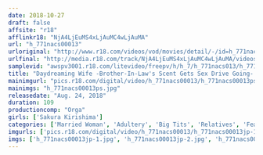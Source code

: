```yaml
---
date: 2018-10-27
draft: false
affsite: "r18"
afflinkr18: "NjA4LjEuMS4xLjAuMC4wLjAuMA"
url: "h_771nacs00013"
urloriginal: "http://www.r18.com/videos/vod/movies/detail/-/id=h_771nacs00013"
urlfinal: "http://media.r18.com/track/NjA4LjEuMS4xLjAuMC4wLjAuMA/videos/vod/movies/detail/-/id=h_771nacs00013"
samplevid: "awspv3001.r18.com/litevideo/freepv/h/h_7/h_771nacs013/h_771nacs013_dmb_w.mp4"
title: "Daydreaming Wife -Brother-In-Law's Scent Gets Sex Drive Going- Sakura Kirishima"
mainimgurl: "pics.r18.com/digital/video/h_771nacs00013/h_771nacs00013ps.jpg"
mainimgs: "h_771nacs00013ps.jpg"
releasedate: "Aug. 24, 2018"
duration: 109
productioncomp: "Orga"
girls: ['Sakura Kirishima']
categories: ['Married Woman', 'Adultery', 'Big Tits', 'Relatives', 'Featured Actress', 'Drama', 'Hi-Def']
imgurls: ['pics.r18.com/digital/video/h_771nacs00013/h_771nacs00013jp-1.jpg', 'pics.r18.com/digital/video/h_771nacs00013/h_771nacs00013jp-2.jpg', 'pics.r18.com/digital/video/h_771nacs00013/h_771nacs00013jp-3.jpg', 'pics.r18.com/digital/video/h_771nacs00013/h_771nacs00013jp-4.jpg', 'pics.r18.com/digital/video/h_771nacs00013/h_771nacs00013jp-5.jpg', 'pics.r18.com/digital/video/h_771nacs00013/h_771nacs00013jp-6.jpg', 'pics.r18.com/digital/video/h_771nacs00013/h_771nacs00013jp-7.jpg', 'pics.r18.com/digital/video/h_771nacs00013/h_771nacs00013jp-8.jpg', 'pics.r18.com/digital/video/h_771nacs00013/h_771nacs00013jp-9.jpg', 'pics.r18.com/digital/video/h_771nacs00013/h_771nacs00013jp-10.jpg', 'pics.r18.com/digital/video/h_771nacs00013/h_771nacs00013jp-11.jpg', 'pics.r18.com/digital/video/h_771nacs00013/h_771nacs00013jp-12.jpg', 'pics.r18.com/digital/video/h_771nacs00013/h_771nacs00013jp-13.jpg', 'pics.r18.com/digital/video/h_771nacs00013/h_771nacs00013jp-14.jpg', 'pics.r18.com/digital/video/h_771nacs00013/h_771nacs00013jp-15.jpg', 'pics.r18.com/digital/video/h_771nacs00013/h_771nacs00013jp-16.jpg', 'pics.r18.com/digital/video/h_771nacs00013/h_771nacs00013jp-17.jpg', 'pics.r18.com/digital/video/h_771nacs00013/h_771nacs00013jp-18.jpg', 'pics.r18.com/digital/video/h_771nacs00013/h_771nacs00013jp-19.jpg', 'pics.r18.com/digital/video/h_771nacs00013/h_771nacs00013jp-20.jpg']
imgs: ['h_771nacs00013jp-1.jpg', 'h_771nacs00013jp-2.jpg', 'h_771nacs00013jp-3.jpg', 'h_771nacs00013jp-4.jpg', 'h_771nacs00013jp-5.jpg', 'h_771nacs00013jp-6.jpg', 'h_771nacs00013jp-7.jpg', 'h_771nacs00013jp-8.jpg', 'h_771nacs00013jp-9.jpg', 'h_771nacs00013jp-10.jpg', 'h_771nacs00013jp-11.jpg', 'h_771nacs00013jp-12.jpg', 'h_771nacs00013jp-13.jpg', 'h_771nacs00013jp-14.jpg', 'h_771nacs00013jp-15.jpg', 'h_771nacs00013jp-16.jpg', 'h_771nacs00013jp-17.jpg', 'h_771nacs00013jp-18.jpg', 'h_771nacs00013jp-19.jpg', 'h_771nacs00013jp-20.jpg']
---
```

